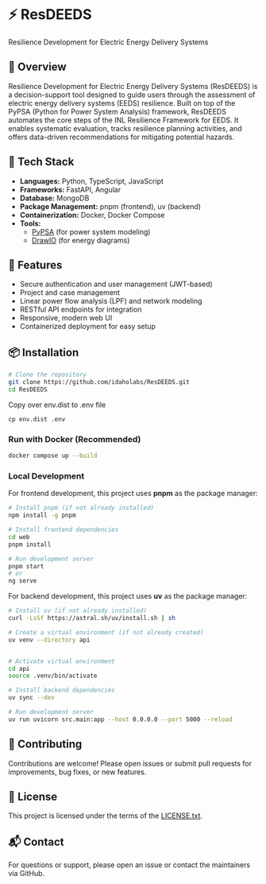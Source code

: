 # ⚡ ResDEEDS

Resilience Development for Electric Energy Delivery Systems

## 🧠 Overview

Resilience Development for Electric Energy Delivery Systems (ResDEEDS) is a decision-support tool designed to guide users through the assessment of electric energy delivery systems (EEDS) resilience. Built on top of the PyPSA (Python for Power System Analysis) framework, ResDEEDS automates the core steps of the INL Resilience Framework for EEDS. It enables systematic evaluation, tracks resilience planning activities, and offers data-driven recommendations for mitigating potential hazards.

## 🔧 Tech Stack

- **Languages:** Python, TypeScript, JavaScript
- **Frameworks:** FastAPI, Angular
- **Database:** MongoDB
- **Package Management:** pnpm (frontend), uv (backend)
- **Containerization:** Docker, Docker Compose
- **Tools:**
  - [PyPSA](https://pypsa.readthedocs.io/) (for power system modeling)
  - [DrawIO](https://github.com/jgraph/drawio) (for energy diagrams)

## 🚀 Features

- Secure authentication and user management (JWT-based)
- Project and case management
- Linear power flow analysis (LPF) and network modeling
- RESTful API endpoints for integration
- Responsive, modern web UI
- Containerized deployment for easy setup

## 📦 Installation

```bash
# Clone the repository
git clone https://github.com/idaholabs/ResDEEDS.git
cd ResDEEDS
```

Copy over env.dist to .env file

`cp env.dist .env`

### Run with Docker (Recommended)

```bash
docker compose up --build
```

### Local Development

For frontend development, this project uses **pnpm** as the package manager:

```bash
# Install pnpm (if not already installed)
npm install -g pnpm

# Install frontend dependencies
cd web
pnpm install

# Run development server
pnpm start
# or
ng serve
```

For backend development, this project uses **uv** as the package manager:

```bash
# Install uv (if not already installed)
curl -LsSf https://astral.sh/uv/install.sh | sh

# Create a virtual environment (if not already created)
uv venv --directory api


# Activate virtual environment
cd api
source .venv/bin/activate

# Install backend dependencies
uv sync --dev

# Run development server
uv run uvicorn src.main:app --host 0.0.0.0 --port 5000 --reload
```

## 🤝 Contributing

Contributions are welcome! Please open issues or submit pull requests for improvements, bug fixes, or new features.

## 📄 License

This project is licensed under the terms of the [LICENSE.txt](LICENSE.txt).

## 📬 Contact

For questions or support, please open an issue or contact the maintainers via GitHub.
